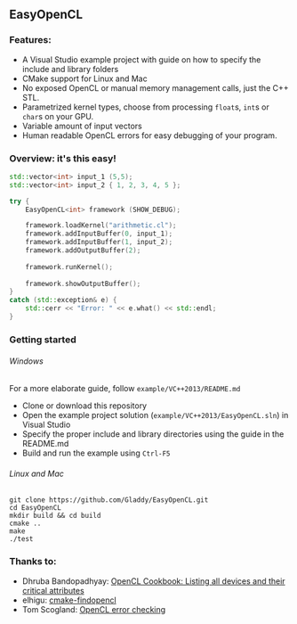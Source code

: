 ## EasyOpenCL

### Features:
* A Visual Studio example project with guide on how to specify the include and library folders
* CMake support for Linux and Mac
* No exposed OpenCL or manual memory management calls, just the C++ STL.
* Parametrized kernel types, choose from processing `float`s, `int`s or `char`s on your GPU.
* Variable amount of input vectors
* Human readable OpenCL errors for easy debugging of your program.

### Overview: it's this easy!
```cpp
std::vector<int> input_1 (5,5);
std::vector<int> input_2 { 1, 2, 3, 4, 5 };

try {
    EasyOpenCL<int> framework (SHOW_DEBUG);

    framework.loadKernel("arithmetic.cl");
    framework.addInputBuffer(0, input_1);
    framework.addInputBuffer(1, input_2);
    framework.addOutputBuffer(2);
	
    framework.runKernel();
	
    framework.showOutputBuffer();
}
catch (std::exception& e) {
    std::cerr << "Error: " << e.what() << std::endl;
}
```

### Getting started
###### Windows
For a more elaborate guide, follow `example/VC++2013/README.md`

* Clone or download this repository
* Open the example project solution (`example/VC++2013/EasyOpenCL.sln`) in Visual Studio
* Specify the proper include and library directories using the guide in the README.md
* Build and run the example using `Ctrl-F5`

###### Linux and Mac
```
git clone https://github.com/Gladdy/EasyOpenCL.git
cd EasyOpenCL
mkdir build && cd build
cmake ..
make 
./test
```

### Thanks to:
* Dhruba Bandopadhyay: [OpenCL Cookbook: Listing all devices and their critical attributes](http://dhruba.name/2012/08/14/opencl-cookbook-listing-all-devices-and-their-critical-attributes/)
* elhigu: [cmake-findopencl](https://github.com/elhigu/cmake-findopencl)
* Tom Scogland: [OpenCL error checking](http://tom.scogland.com/blog/2013/03/29/opencl-errors/)
